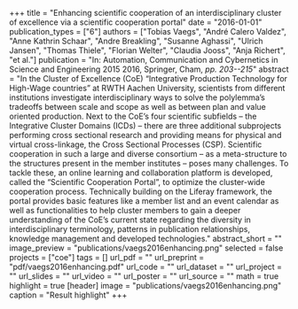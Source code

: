 +++
title = "Enhancing scientific cooperation of an interdisciplinary cluster of excellence via a scientific cooperation portal"
date = "2016-01-01"
publication_types = ["6"]
authors = ["Tobias Vaegs", "André Calero Valdez", "Anne Kathrin Schaar", "Andre Breakling", "Susanne Aghassi", "Ulrich Jansen", "Thomas Thiele", "Florian Welter", "Claudia Jooss", "Anja Richert", "et al."]
publication = "In: Automation, Communication and Cybernetics in Science and Engineering 2015 2016, Springer, Cham, _pp. 203--215_"
abstract = "In the Cluster of Excellence (CoE) “Integrative Production Technology for High-Wage countries” at RWTH Aachen University, scientists from different institutions investigate interdisciplinary ways to solve the polylemma’s tradeoffs between scale and scope as well as between plan and value oriented production. Next to the CoE’s four scientific subfields – the Integrative Cluster Domains (ICDs) – there are three additional subprojects performing cross sectional research and providing means for physical and virtual cross-linkage, the Cross Sectional Processes (CSP). Scientific cooperation in such a large and diverse consortium – as a meta-structure to the structures present in the member institutes – poses many challenges. To tackle these, an online learning and collaboration platform is developed, called the “Scientific Cooperation Portal”, to optimize the cluster-wide cooperation process. Technically building on the Liferay framework, the portal provides basic features like a member list and an event calendar as well as functionalities to help cluster members to gain a deeper understanding of the CoE’s current state regarding the diversity in interdisciplinary terminology, patterns in publication relationships, knowledge management and developed technologies."
abstract_short = ""
image_preview = "publications/vaegs2016enhancing.png"
selected = false
projects = ["coe"]
tags = []
url_pdf = ""
url_preprint = "pdf/vaegs2016enhancing.pdf"
url_code = ""
url_dataset = ""
url_project = ""
url_slides = ""
url_video = ""
url_poster = ""
url_source = ""
math = true
highlight = true
[header]
image = "publications/vaegs2016enhancing.png"
caption = "Result highlight"
+++
